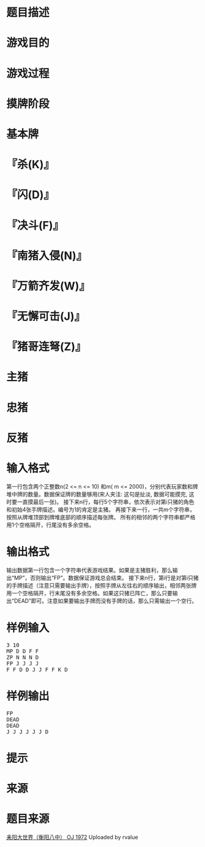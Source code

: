 

# 题目描述



# 游戏目的



# 游戏过程



# 摸牌阶段



# 基本牌



# 『杀(K)』



# 『闪(D)』



# 『决斗(F)』



# 『南猪入侵(N)』



# 『万箭齐发(W)』



# 『无懈可击(J)』



# 『猪哥连弩(Z)』



# 主猪



# 忠猪



# 反猪



# 输入格式


第一行包含两个正整数n(2 &lt;= n &lt;= 10) 和m( m &lt;= 2000)，分别代表玩家数和牌堆中牌的数量。数据保证牌的数量够用(宋人夹注: 这句是扯淡, 数据可能摸完, 这时要一直摸最后一张)。 接下来n行，每行5个字符串，依次表示对第i只猪的角色和初始4张手牌描述。编号为1的肯定是主猪。 再接下来一行，一共m个字符串，按照从牌堆顶部到牌堆底部的顺序描述每张牌。 所有的相邻的两个字符串都严格用1个空格隔开，行尾没有多余空格。<br/>

# 输出格式


输出数据第一行包含一个字符串代表游戏结果。如果是主猪胜利，那么输出“MP”，否则输出“FP”。数据保证游戏总会结束。 接下来n行，第i行是对第i只猪的手牌描述（注意只需要输出手牌），按照手牌从左往右的顺序输出，相邻两张牌用一个空格隔开，行末尾没有多余空格。如果这只猪已阵亡，那么只要输出“DEAD”即可。注意如果要输出手牌而没有手牌的话，那么只需输出一个空行。<br/>

# 样例输入


<pre>3 10
MP D D F F
ZP N N N D
FP J J J J
F F D D J J F F K D    </pre>

# 样例输出


<pre>FP
DEAD
DEAD
J J J J J J D  </pre>

# 提示



# 来源



# 题目来源


<a href="http://www.lydsy.com/JudgeOnline/problem.php?id=1972">耒阳大世界（衡阳八中） OJ 1972</a> Uploaded by rvalue
<p>
<br/>
</p>
